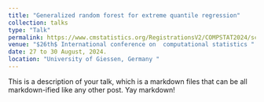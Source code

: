 ```yaml
---
title: "Generalized random forest for extreme quantile regression"
collection: talks
type: "Talk"
permalink: https://www.cmstatistics.org/RegistrationsV2/COMPSTAT2024/schedule_slot.php?slot=H
venue: "$26th$ International conference on  computational statistics "
date: 27 to 30 August, 2024.
location: "University of Giessen, Germany "
---
```


This is a description of your talk, which is a markdown files that can be all markdown-ified like any other post. Yay markdown!
